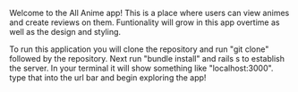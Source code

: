
Welcome to the All Anime app! This is a place where users can view animes and create reviews on them. Funtionality will grow in this app overtime as well as the design and styling.

To run this application you will clone the repository and run "git clone" followed by the repository. Next run "bundle install" and rails s to establish the server. In your terminal it will show something like "localhost:3000". type that into the url bar and begin exploring the app!
